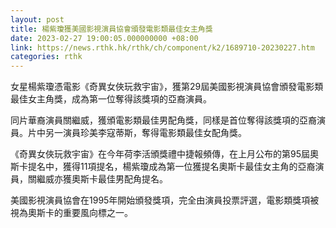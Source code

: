 ```yaml
---
layout: post
title: 楊紫瓊獲美國影視演員協會頒發電影類最佳女主角獎
date: 2023-02-27 19:00:05.000000000 +08:00
link: https://news.rthk.hk/rthk/ch/component/k2/1689710-20230227.htm
categories: rthk
---
```


女星楊紫瓊憑電影《奇異女俠玩救宇宙》，獲第29屆美國影視演員協會頒發電影類最佳女主角獎，成為第一位奪得該獎項的亞裔演員。

同片華裔演員關繼威，獲頒電影類最佳男配角獎，同樣是首位奪得該獎項的亞裔演員。片中另一演員珍美李寇蒂斯，奪得電影類最佳女配角獎。

《奇異女俠玩救宇宙》在今年荷李活頒獎禮中捷報頻傳，在上月公布的第95屆奧斯卡提名中，獲得11項提名，楊紫瓊成為第一位獲提名奧斯卡最佳女主角的亞裔演員，關繼威亦獲奧斯卡最佳男配角提名。

美國影視演員協會在1995年開始頒發獎項，完全由演員投票評選，電影類獎項被視為奧斯卡的重要風向標之一。
